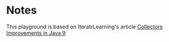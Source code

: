 

# Notes
This playground is based on IteratrLearning's article [Collectors Improvements in Java 9](http://iteratrlearning.com/java9/2016/08/16/java9-collectors.html)
